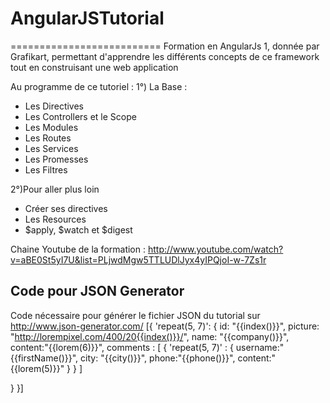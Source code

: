 # AngularJSTutorial
==========================
Formation en AngularJs 1, donnée par Grafikart, permettant d'apprendre les différents concepts de ce framework tout en construisant une web application

Au programme de ce tutoriel :
1°) La Base :
- Les Directives 
- Les Controllers et le Scope 
- Les Modules 
- Les Routes 
- Les Services 
- Les Promesses 
- Les Filtres 

2°)Pour aller plus loin
- Créer ses directives
- Les Resources
- $apply, $watch et $digest


Chaine Youtube de la formation : http://www.youtube.com/watch?v=aBE0St5yI7U&list=PLjwdMgw5TTLUDlJyx4yIPQjoI-w-7Zs1r


Code pour JSON Generator
-----------
Code nécessaire pour générer le fichier JSON du tutorial sur http://www.json-generator.com/
[{
  'repeat(5, 7)': {
    id: "{{index()}}",
    picture: "http://lorempixel.com/400/20{{index()}}/",
    name: "{{company()}}",
    content:"{{lorem(6)}}",
    comments : [
      {
       'repeat(5, 7)' : {
          username:"{{firstName()}}",
          city: "{{city()}}",
          phone:"{{phone()}}",
          content:"{{lorem(5)}}"
      	}
      }
    ]
      
  }
}]